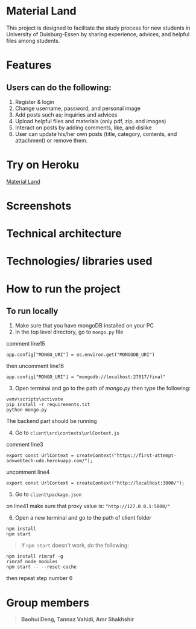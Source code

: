 # Material Land
This project is designed to facilitate the study process for new students in University of Duisburg-Essen by sharing experience, advices, and helpful files among students.

# Features
## Users can do the following:
1. Register & login
2. Change username, password, and personal image
3. Add posts such as; inquiries and advices
4. Upload helpful files and materials (only pdf, zip, and images)
5. Interact on posts by adding comments, like, and dislike
6. User can update his/her own posts (title, category, contents, and attachment) or remove them. 

# Try on Heroku
[Material Land](https://flaskpro-advwebtech.herokuapp.com/)

# Screenshots


# Technical architecture

# Technologies/ libraries used

# How to run the project
## To run locally
1. Make sure that you have mongoDB installed on your PC
2. In the top level directory, go to `mongo.py` file

comment line15

`app.config["MONGO_URI"] = os.environ.get("MONGODB_URI")`

then uncomment line16

`app.config["MONGO_URI"] = "mongodb://localhost:27017/final"`

3. Open terminal and go to the path of *mongo.py* then type the following:
```
venv\scripts\activate
pip install -r requirements.txt
python mongo.py
```
The backend part should be running

4. Go to `client\src\contexts\urlContext.js`

comment line3

`export const UrlContext = createContext("https://first-attempt-advwebtech-ude.herokuapp.com/");`

uncomment line4

`export const UrlContext = createContext("http://localhost:3000/");`

5. Go to `client\package.json`

on line41 make sure that proxy value is: `"http://127.0.0.1:5000/"`

6. Open a new terminal and go to the path of client folder

```
npm install
npm start
```

> If `npm start` doesn't work, do the following:
```
npm install rimraf -g
rimraf node_modules
npm start -- --reset-cache
```
then repeat step number 6

# Group members
> **Baohui Deng, Tannaz Vahidi, Amr Shakhshir**
